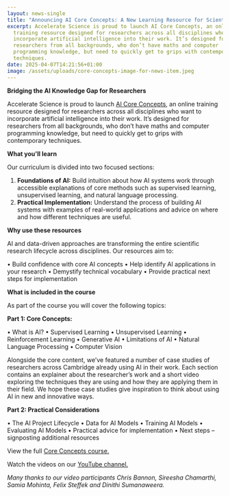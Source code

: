 ```yaml
---
layout: news-single
title: "Announcing AI Core Concepts: A New Learning Resource for Scientists"
excerpt: Accelerate Science is proud to launch AI Core Concepts, an online
  training resource designed for researchers across all disciplines who want to
  incorporate artificial intelligence into their work. It’s designed for
  researchers from all backgrounds, who don’t have maths and computer
  programming knowledge, but need to quickly get to grips with contemporary
  techniques.
date: 2025-04-07T14:21:56+01:00
image: /assets/uploads/core-concepts-image-for-news-item.jpeg
---
```

**Bridging the AI Knowledge Gap for Researchers**


Accelerate Science is proud to launch [AI Core Concepts](https://docs.science.ai.cam.ac.uk/ai-core-concepts/), an online training resource designed for researchers across all disciplines who want to incorporate artificial intelligence into their work. It’s designed for researchers from all backgrounds, who don’t have maths and computer programming knowledge, but need to quickly get to grips with contemporary techniques.


**What you'll learn**


Our curriculum is divided into two focused sections:

1. **Foundations of AI:** Build intuition about how AI systems work through accessible explanations of core methods such as supervised learning, unsupervised learning, and natural language processing.
2. **Practical Implementation:** Understand the process of building AI systems with examples of real-world applications and advice on where and how different techniques are useful.


**Why use these resources**


AI and data-driven approaches are transforming the entire scientific research lifecycle across disciplines. Our resources aim to:


•	Build confidence with core AI concepts
•	Help identify AI applications in your research
•	Demystify technical vocabulary
•	Provide practical next steps for implementation


**What is included in the course**


As part of the course you will cover the following topics:


**Part 1: Core Concepts:** 


•	What is AI?
•	Supervised Learning
•	Unsupervised Learning
•	Reinforcement Learning
•	Generative AI
•	Limitations of AI
•	Natural Language Processing
•	Computer Vision


Alongside the core content, we’ve featured a number of case studies of researchers across Cambridge already using AI in their work. Each section contains an explainer about the researcher’s work and a short video exploring the techniques they are using and how they are applying them in their field. We hope these case studies give inspiration to think about using AI in new and innovative ways. 


**Part 2: Practical Considerations**


•	The AI Project Lifecycle
•	Data for AI Models
•	Training AI Models
•	Evaluating AI Models
•	Practical advice for implementation
•	Next steps – signposting additional resources


View the full [Core Concepts course.](https://docs.science.ai.cam.ac.uk/ai-core-concepts/)


Watch the videos on our [YouTube channel.](https://www.youtube.com/watch?v=NqKdfca7JJ8&list=PLbbha-3_S4YWkM-FXjZp8f5fNdV5z5D6B)


*Many thanks to our video participants Chris Bannon, Sireesha Chamarthi, Samia Mohinta, Felix Steffek and Dinithi Sumanaweera.*